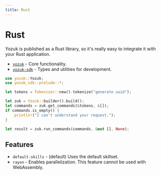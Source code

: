 ```yaml
---
title: Rust
---
```


# Rust

Yozuk is published as a Rust library, so it's really easy to integrate it with your Rust application.

- [`yozuk`](https://crates.io/crates/yozuk) - Core functionality.
- [`yozuk-sdk`](https://crates.io/crates/yozuk-sdk) - Types and utilities for development.

```Rust
use yozuk::Yozuk;
use yozuk_sdk::prelude::*;

let tokens = Tokenizer::new().tokenize("generate uuid");

let zuk = Yozuk::builder().build();
let commands = zuk.get_commands(&tokens, &[]);
if commands.is_empty() {
    println!("I can't understand your request.");
}

let result = zuk.run_commands(commands, &mut [], None);
```

## Features

- `default-skills` - (default) Uses the default skillset.
- `rayon` - Enables parallelization. This feature cannot be used with WebAssembly.